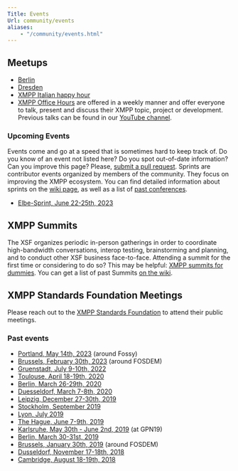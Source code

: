 ```yaml
---
Title: Events
Url: community/events
aliases:
    - "/community/events.html"
---
```


## Meetups

* [Berlin](https://xmpp-meetup.in-berlin.de/)
* [Dresden](https://wiki.xmpp.org/web/Meetups/Dresden)
* [XMPP Italian happy hour](https://mobilizon.it/events/207032cc-b7bf-48c2-9394-f5cce684608f)
* [XMPP Office Hours](https://wiki.xmpp.org/web/XMPP_Office_Hours) are offered in a weekly manner and offer everyone to talk, present and discuss their XMPP topic, project or development. Previous talks can be found in our [YouTube channel](https://www.youtube.com/channel/UCf3Kq2ElJDFQhYDdjn18RuA).

### Upcoming Events

Events come and go at a speed that is sometimes hard to keep track of. Do you know of an event not listed here? Do you spot out-of-date information? Can you improve this page? Please, [submit a pull request](https://github.com/xsf/xmpp.org/edit/master/content/community/events.md). Sprints are contributor events organized by members of the community. They focus on improving the XMPP ecosystem. You can find detailed information about sprints on the [wiki page](https://wiki.xmpp.org/web/Sprints), as well as a list of [past conferences](https://wiki.xmpp.org/web/Category:Events).

* [Elbe-Sprint, June 22-25th, 2023](https://xmpp.org/2023/04/elbe-sprint-hamburg-2023/)

## XMPP Summits

The XSF organizes periodic in-person gatherings in order to coordinate high-bandwidth conversations, interop testing, brainstorming and planning, and to conduct other XSF business face-to-face. Attending a summit for the first time or considering to do so? This may be helpful: [XMPP summits for dummies](https://wiki.xmpp.org/web/XMPP_summits_for_dummies). You can get a list of past Summits [on the wiki](https://wiki.xmpp.org/web/Category:Events).

## XMPP Standards Foundation Meetings

Please reach out to the [XMPP Standards Foundation](https://xmpp.org/about/xmpp-standards-foundation/) to attend their public meetings.

### Past events

* [Portland, May 14th, 2023](https://fossy.us/) (around Fossy)
* [Brussels, February 30th, 2023](https://xmpp.org/2023/01/xmpp-at-fosdem-2023/) (around FOSDEM)
* [Gruenstadt, July 9-10th, 2022](https://wiki.xmpp.org/web/Sprints/2022_July_Gruenstadt)
* [Toulouse, April 18-19th, 2020](https://wiki.xmpp.org/web/Sprints/2020_April_Toulouse)
* [Berlin, March 26-29th, 2020](https://wiki.xmpp.org/web/Sprints/2020_March_Berlin)
* [Duesseldorf, March 7-8th, 2020](https://wiki.xmpp.org/web/Sprints/2020_March_Duesseldorf)
* [Leipzig, December 27-30th, 2019](https://wiki.xmpp.org/web/Sprints/2019_December_Leipzig)
* [Stockholm, September 2019](https://wiki.xmpp.org/web/Sprints/2019_September_Stockholm)
* [Lyon, July 2019](https://wiki.xmpp.org/web/Sprints/2019_July_Lyon)
* [The Hague, June 7-9th, 2019](https://wiki.xmpp.org/web/Sprints/2019_June_The_Hague)
* [Karlsruhe, May 30th - June 2nd, 2019](https://wiki.xmpp.org/web/Sprints/2019_May_Karlsruhe) (at GPN19)
* [Berlin, March 30-31st, 2019](https://wiki.xmpp.org/web/Sprints/2019_March_Berlin)
* [Brussels, January 30th, 2019](https://wiki.xmpp.org/web/Sprints/2019_January_Brussels) (around FOSDEM)
* [Dusseldorf, November 17-18th, 2018](https://wiki.xmpp.org/web/Sprints/2018_November_Dusseldorf)
* [Cambridge, August 18-19th, 2018](https://wiki.xmpp.org/web/Sprints/2018_August_Cambridge)
